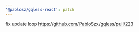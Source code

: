 ```yaml
---
'@pablosz/gqless-react': patch
---
```


fix update loop https://github.com/PabloSzx/gqless/pull/223
